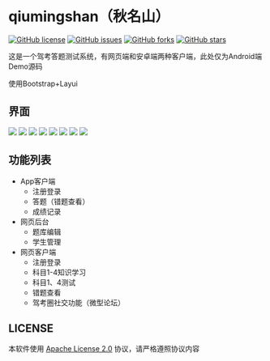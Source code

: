 # qiumingshan（秋名山）

[![GitHub license](https://img.shields.io/github/license/elk-alter/qiumingshan)](https://github.com/elk-alter/qiumingshan/blob/master/LICENSE)
[![GitHub issues](https://img.shields.io/github/issues/elk-alter/qiumingshan)](https://github.com/elk-alter/qiumingshan/issues)
[![GitHub forks](https://img.shields.io/github/forks/elk-alter/qiumingshan)](https://github.com/elk-alter/qiumingshan/network)
[![GitHub stars](https://img.shields.io/github/stars/elk-alter/qiumingshan)](https://github.com/elk-alter/qiumingshan/stargazers)

这是一个驾考答题测试系统，有网页端和安卓端两种客户端，此处仅为Android端Demo源码

使用Bootstrap+Layui

## 界面

![](https://cdn.jsdelivr.net/gh/elk-alter/qiumingshan@1.0/screenshot/Snipaste_2020-08-17_12-44-11.png)
![](https://cdn.jsdelivr.net/gh/elk-alter/qiumingshan@1.0/screenshot/Snipaste_2020-08-17_12-46-13.png)
![](https://cdn.jsdelivr.net/gh/elk-alter/qiumingshan@1.0/screenshot/Snipaste_2020-08-17_12-47-30.png)
![](https://cdn.jsdelivr.net/gh/elk-alter/qiumingshan@1.0/screenshot/Snipaste_2020-08-17_13-39-09.png)
![](https://cdn.jsdelivr.net/gh/elk-alter/qiumingshan@1.0/screenshot/Snipaste_2020-08-17_13-39-25.png)
![](https://cdn.jsdelivr.net/gh/elk-alter/qiumingshan@1.0/screenshot/Snipaste_2020-08-17_13-39-37.png)
![](https://cdn.jsdelivr.net/gh/elk-alter/qiumingshan@1.0/screenshot/Snipaste_2020-08-17_13-42-02.png)
![](https://cdn.jsdelivr.net/gh/elk-alter/qiumingshan@1.0/screenshot/Snipaste_2020-08-17_13-42-14.png)

## 功能列表

- App客户端
  - 注册登录
  - 答题（错题查看）
  - 成绩记录
- 网页后台
  - 题库编辑
  - 学生管理
- 网页客户端
  - 注册登录
  - 科目1-4知识学习
  - 科目1、4测试
  - 错题查看
  - 驾考圈社交功能（微型论坛）

## LICENSE

本软件使用 [Apache License 2.0](http://www.apache.org/licenses/LICENSE-2.0) 协议，请严格遵照协议内容
